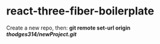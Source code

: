 # react-three-fiber-boilerplate

Create a new repo, then:
**git remote set-url origin _thodges314/newProject.git_**
